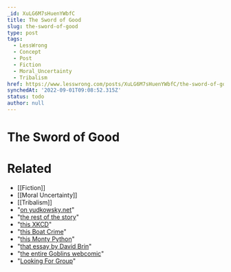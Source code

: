 ```yaml
---
_id: XuLG6M7sHuenYWbfC
title: The Sword of Good
slug: the-sword-of-good
type: post
tags:
  - LessWrong
  - Concept
  - Post
  - Fiction
  - Moral_Uncertainty
  - Tribalism
href: https://www.lesswrong.com/posts/XuLG6M7sHuenYWbfC/the-sword-of-good
synchedAt: '2022-09-01T09:08:52.315Z'
status: todo
author: null
---
```


# The Sword of Good


# Related

- [[Fiction]]
- [[Moral Uncertainty]]
- [[Tribalism]]
- "[on yudkowsky.net](http://yudkowsky.net/other/fiction/the-sword-of-good)"
- "[the rest of the story](http://yudkowsky.net/other/fiction/the-sword-of-good)"
- "[this XKCD](http://xkcd.com/549/)"
- "[this Boat Crime](http://www.boatcrime.com/2009/07/19/wizards-are-assholes/)"
- "[this Monty Python](http://www.youtube.com/watch?v=5Xd_zkMEgkI)"
- "[that essay by David Brin](http://dir.salon.com/story/ent/feature/2002/12/17/tolkien_brin/index.html)"
- "[the entire Goblins webcomic](http://goblins.keenspot.com/d/20051217.html)"
- "[Looking For Group](http://lfgcomic.com/page/104)"
